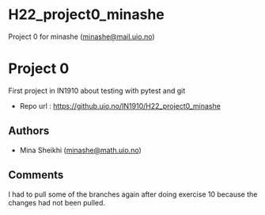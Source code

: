 # H22_project0_minashe
Project 0 for minashe (minashe@mail.uio.no)
# Project 0
First project in IN1910 about testing with pytest and git

- Repo url : https://github.uio.no/IN1910/H22_project0_minashe

## Authors

- Mina Sheikhi (minashe@math.uio.no)

## Comments
I had to pull some of the branches again after doing exercise 10 because the changes had not been pulled. 

